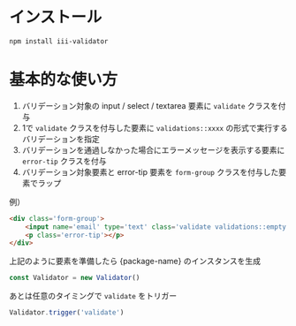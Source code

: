 # インストール
```bash
npm install iii-validator
```

# 基本的な使い方
1. バリデーション対象の input / select / textarea 要素に `validate` クラスを付与
2. 1で `validate` クラスを付与した要素に `validations::xxxx` の形式で実行するバリデーションを指定
3. バリデーションを通過しなかった場合にエラーメッセージを表示する要素に `error-tip` クラスを付与
4. バリデーション対象要素と error-tip 要素を `form-group` クラスを付与した要素でラップ

例）
```html
<div class='form-group'>
    <input name='email' type='text' class='validate validations::empty'>
    <p class='error-tip'></p>
</div>
```

上記のように要素を準備したら {package-name} のインスタンスを生成  
```javascript
const Validator = new Validator()
```

あとは任意のタイミングで `validate` をトリガー  
```javascript
Validator.trigger('validate')
```
